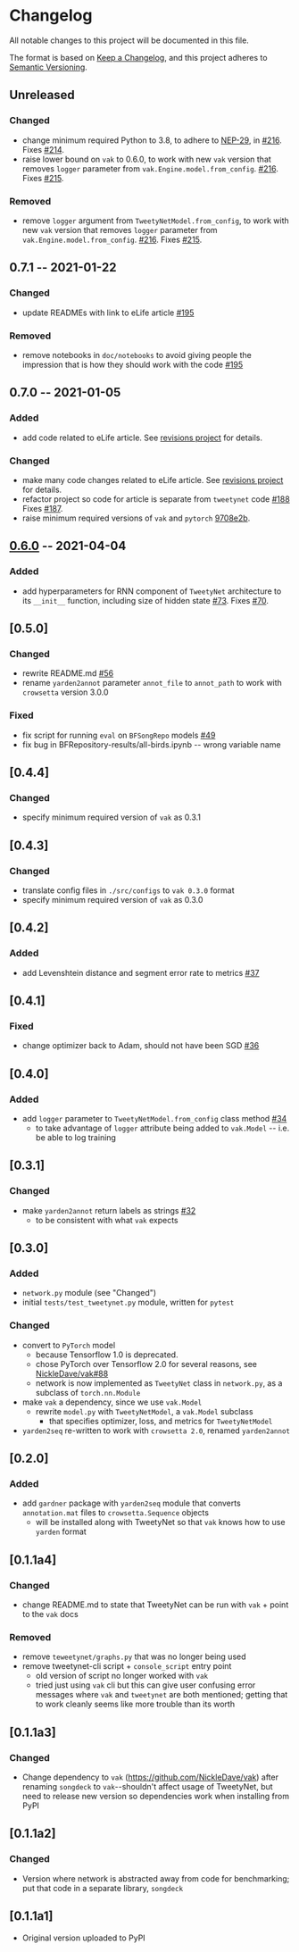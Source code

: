 # Changelog
All notable changes to this project will be documented in this file.

The format is based on [Keep a Changelog](https://keepachangelog.com/en/1.0.0/),
and this project adheres to [Semantic Versioning](https://semver.org/spec/v2.0.0.html).

## Unreleased
### Changed
- change minimum required Python to 3.8, 
  to adhere to [NEP-29](https://numpy.org/neps/nep-0029-deprecation_policy.html), in 
  [#216](https://github.com/yardencsGitHub/tweetynet/pull/216).
  Fixes [#214](https://github.com/yardencsGitHub/tweetynet/issues/214).
- raise lower bound on `vak` to 0.6.0, 
  to work with new `vak` version that removes `logger` parameter 
  from `vak.Engine.model.from_config`.
  [#216](https://github.com/yardencsGitHub/tweetynet/pull/216).
  Fixes [#215](https://github.com/yardencsGitHub/tweetynet/issues/214).

### Removed
- remove `logger` argument from `TweetyNetModel.from_config`,
  to work with new `vak` version that removes `logger` parameter 
  from `vak.Engine.model.from_config`.
  [#216](https://github.com/yardencsGitHub/tweetynet/pull/216).
  Fixes [#215](https://github.com/yardencsGitHub/tweetynet/issues/214).

## 0.7.1 -- 2021-01-22
### Changed
- update READMEs with link to eLife article
  [#195](https://github.com/yardencsGitHub/tweetynet/pull/195)

### Removed
- remove notebooks in `doc/notebooks` to avoid giving people 
  the impression that is how they should work with the code
  [#195](https://github.com/yardencsGitHub/tweetynet/pull/195)

## 0.7.0 -- 2021-01-05
### Added
- add code related to eLife article.
  See [revisions project](https://github.com/yardencsGitHub/tweetynet/projects/1) for details.

### Changed
- make many code changes related to eLife article.
  See [revisions project](https://github.com/yardencsGitHub/tweetynet/projects/1) for details.
- refactor project so code for article is separate from `tweetynet` code 
  [#188](https://github.com/yardencsGitHub/tweetynet/pull/188)
  Fixes [#187](https://github.com/yardencsGitHub/tweetynet/issues/187).
- raise minimum required versions of `vak` and `pytorch`
  [9708e2b](https://github.com/yardencsGitHub/tweetynet/commit/9708e2bab2b3ddb175c893396a40670a5da82b23).

## [0.6.0](https://github.com/yardencsGitHub/tweetynet/releases/tag/0.6.0) -- 2021-04-04
### Added
- add hyperparameters for RNN component of `TweetyNet` architecture
  to its `__init__` function, including size of hidden state
  [#73](https://github.com/yardencsGitHub/tweetynet/pull/73).
  Fixes [#70](https://github.com/yardencsGitHub/tweetynet/issues/70).

## [0.5.0]
### Changed
- rewrite README.md 
  [#56](https://github.com/yardencsGitHub/tweetynet/pull/56)
- rename `yarden2annot` parameter `annot_file` to `annot_path` 
  to work with `crowsetta` version 3.0.0

### Fixed
- fix script for running `eval` on `BFSongRepo` models
  [#49](https://github.com/yardencsGitHub/tweetynet/pull/49)
- fix bug in BFRepository-results/all-birds.ipynb -- wrong variable name

## [0.4.4]
### Changed
- specify minimum required version of `vak` as 0.3.1 

## [0.4.3]
### Changed
- translate config files in `./src/configs` to `vak 0.3.0` format
- specify minimum required version of `vak` as 0.3.0 

## [0.4.2]
### Added
- add Levenshtein distance and segment error rate to metrics
  [#37](https://github.com/yardencsGitHub/tweetynet/pull/37)

## [0.4.1]
### Fixed
- change optimizer back to Adam, should not have been SGD
  [#36](https://github.com/yardencsGitHub/tweetynet/pull/36)

## [0.4.0]
### Added
- add `logger` parameter to `TweetyNetModel.from_config` class method
  [#34](https://github.com/yardencsGitHub/tweetynet/pull/34)
  + to take advantage of `logger` attribute being added to `vak.Model` -- i.e. be able to log training

## [0.3.1]
### Changed
- make `yarden2annot` return labels as strings [#32](https://github.com/yardencsGitHub/tweetynet/pull/32)
  + to be consistent with what `vak` expects

## [0.3.0]
### Added
- `network.py` module (see "Changed")
- initial `tests/test_tweetynet.py` module, written for `pytest`

### Changed
- convert to `PyTorch` model
  + because Tensorflow 1.0 is deprecated.
  + chose PyTorch over Tensorflow 2.0 for several reasons, see 
    [NickleDave/vak#88](https://github.com/NickleDave/vak/pull/88)
  + network is now implemented as `TweetyNet` class in `network.py`,
    as a subclass of `torch.nn.Module`
- make `vak` a dependency, since we use `vak.Model`
    - rewrite `model.py` with `TweetyNetModel`, a `vak.Model` subclass
      + that specifies optimizer, loss, and metrics for `TweetyNetModel`
- `yarden2seq` re-written to work with `crowsetta 2.0`, renamed `yarden2annot`

## [0.2.0]
### Added
- add `gardner` package with `yarden2seq` module that converts `annotation.mat` files to 
  `crowsetta.Sequence` objects
  + will be installed along with TweetyNet so that `vak` knows how to use `yarden` format

## [0.1.1a4]
### Changed
- change README.md to state that TweetyNet can be run with `vak` + point to the `vak` docs

### Removed
- remove `teweetynet/graphs.py` that was no longer being used
- remove tweetynet-cli script + `console_script` entry point
  + old version of script no longer worked with `vak`
  + tried just using `vak` cli but this can give user confusing error messages where `vak` and
  `tweetynet` are both mentioned; getting that to work cleanly seems like more trouble than its worth

## [0.1.1a3]
### Changed
- Change dependency to `vak` (<https://github.com/NickleDave/vak>) after
renaming `songdeck` to `vak`--shouldn't affect usage of TweetyNet, but need to 
release new version so dependencies work when installing from PyPI

## [0.1.1a2]
### Changed
- Version where network is abstracted away from code for benchmarking;
  put that code in a separate library, `songdeck`

## [0.1.1a1]
- Original version uploaded to PyPI
